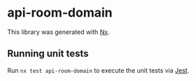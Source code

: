 # api-room-domain

This library was generated with [Nx](https://nx.dev).

## Running unit tests

Run `nx test api-room-domain` to execute the unit tests via [Jest](https://jestjs.io).

